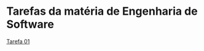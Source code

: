 # Tarefas da matéria de Engenharia de Software

[Tarefa 01](https://github.com/DayXL/eng-software-2/blob/master/tarefas/20241/DayXL/tarefa01.md)